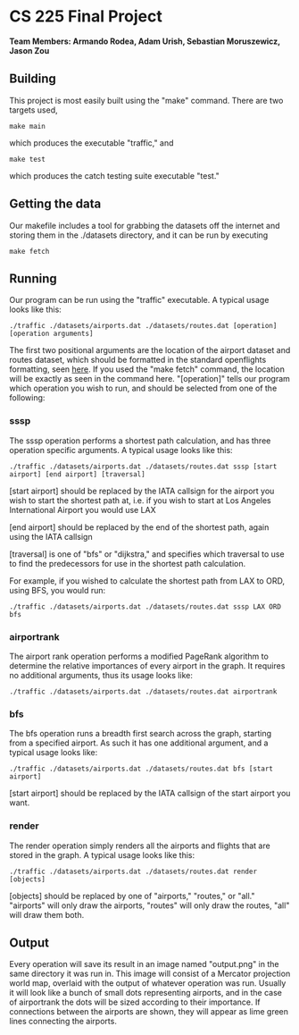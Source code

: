 # CS 225 Final Project
**Team Members: Armando Rodea, Adam Urish, Sebastian Moruszewicz, Jason Zou**

## Building

This project is most easily built using the "make" command. There are two targets used,

    make main
    
which produces the executable "traffic," and

    make test
    
which produces the catch testing suite executable "test."

## Getting the data

Our makefile includes a tool for grabbing the datasets off the internet and storing them in the
./datasets directory, and it can be run by executing

    make fetch

## Running

Our program can be run  using the "traffic" executable. A typical usage looks like this:

    ./traffic ./datasets/airports.dat ./datasets/routes.dat [operation] [operation arguments]
    
The first two positional arguments are the location of the airport dataset and routes dataset,
which should be formatted in the standard openflights formatting, seen [here](https://openflights.org/data.html). 
If you used the "make fetch" command, the location will be exactly as seen in the command here.
"[operation]" tells our program which operation you wish to run, and should be selected from one 
of the following:

### sssp

The sssp operation performs a shortest path calculation, and has three operation specific arguments.
A typical usage looks like this:

    ./traffic ./datasets/airports.dat ./datasets/routes.dat sssp [start airport] [end airport] [traversal]
    
[start airport] should be replaced by the IATA callsign for the airport you wish to start the shortest
path at, i.e. if you wish to start at Los Angeles International Airport you would use LAX

[end airport] should be replaced by the end of the shortest path, again using the IATA callsign

[traversal] is one of "bfs" or "dijkstra," and specifies which traversal to use to find the 
predecessors for use in the shortest path calculation.

For example, if you wished to calculate the shortest path from LAX to ORD, using BFS, you would run:

    ./traffic ./datasets/airports.dat ./datasets/routes.dat sssp LAX ORD bfs

### airportrank

The airport rank operation performs a modified PageRank algorithm to determine the relative importances
of every airport in the graph. It requires no additional arguments, thus its usage looks like:

    ./traffic ./datasets/airports.dat ./datasets/routes.dat airportrank
    
### bfs

The bfs operation runs a breadth first search across the graph, starting from a specified airport.
As such it has one additional argument, and a typical usage looks like:

    ./traffic ./datasets/airports.dat ./datasets/routes.dat bfs [start airport]
    
[start airport] should be replaced by the IATA callsign of the start airport you want.

### render

The render operation simply renders all the airports and flights that are stored in the graph.
A typical usage looks like this:

    ./traffic ./datasets/airports.dat ./datasets/routes.dat render [objects]
    
[objects] should be replaced by one of "airports," "routes," or "all." "airports" will only
draw the airports, "routes" will only draw the routes, "all" will draw them both.

## Output

Every operation will save its result in an image named "output.png" in the same directory it was run in.
This image will consist of a Mercator projection world map, overlaid with the output of whatever
operation was run. Usually it will look like a bunch of small dots representing airports, and in 
the case of airportrank the dots will be sized according to their importance. If connections between
the airports are shown, they will appear as lime green lines connecting the airports.